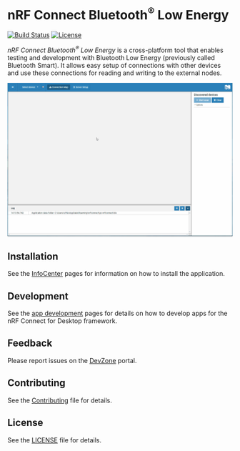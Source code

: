 # nRF Connect Bluetooth<sup>&reg;</sup> Low Energy

[![Build Status](https://dev.azure.com/NordicSemiconductor/Wayland/_apis/build/status/pc-nrfconnect-ble?branchName=master)](https://dev.azure.com/NordicSemiconductor/Wayland/_build/latest?definitionId=7&branchName=master)
[![License](https://img.shields.io/badge/license-Modified%20BSD%20License-blue.svg)](LICENSE)

*nRF Connect Bluetooth<sup>&reg;</sup> Low Energy* is a cross-platform tool that enables testing and development with Bluetooth Low Energy (previously called Bluetooth Smart). It allows easy setup of connections with other devices and use these connections for reading and writing to the external nodes.

![screenshot](resources/screenshot.gif)

## Installation

See the [InfoCenter](https://infocenter.nordicsemi.com/index.jsp?topic=%2Fstruct_nrftools%2Fstruct%2Fnrftools_nrfconnect.html) pages for information on how to install the application.

## Development

See the [app development](https://github.com/NordicSemiconductor/pc-nrfconnect-core/wiki) pages for details on how to develop apps for the nRF Connect for Desktop framework.

## Feedback

Please report issues on the [DevZone](https://devzone.nordicsemi.com) portal.

## Contributing

See the [Contributing](https://github.com/NordicSemiconductor/pc-nrfconnect-core/wiki/Contributing) file for details.

## License

See the [LICENSE](LICENSE) file for details.
